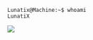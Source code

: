 ```console
Lunatix@Machine:~$ whoami
LunatiX
```
<img src="https://www.upload.ee/image/12245230/me.png" />
